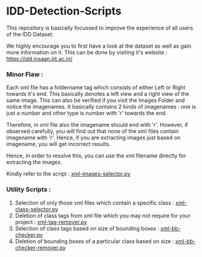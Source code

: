 # IDD-Detection-Scripts

This repository is basically focussed to improve the experience of all users of the IDD Dataset.

We highly encourage you to first have a look at the dataset as well as gain more information on it. 
This can be done by visiting it's website : https://idd.insaan.iiit.ac.in/ 

### Minor Flaw :

Each xml file has a foldername tag which consists of either Left or Right towards it's end. This basically denotes a left view and a right view of the same image.
This can also be verified if you visit the Images Folder and notice the imagenames. It basically contains 2 kinds of imagenames : one is just a number and other type is number with 'r' towards the end. 

Therefore, in xml file also the imagename should end with 'r'. However, if observed carefully, you will find out that none of the xml files contain imagename with 'r'. Hence, if you are extracting images just based on imagename, you will get incorrect results.

Hence, in order to resolve this, you can use the xml filename directly for extracting the images. 

Kindly refer to the script : 
[xml-images-selector.py](https://github.com/IDD-Detection/IDD-Detection-Scripts/blob/main/xml-images-selector.py)

### Utility Scripts :

1) Selection of only those xml files which contain a specific class : [xml-class-selector.py](https://github.com/IDD-Detection/IDD-Detection-Scripts/blob/main/xml-class-selector.py) 
2) Deletion of class tags from xml file which you may not require for your project : [xml-tag-remover.py](https://github.com/IDD-Detection/IDD-Detection-Scripts/blob/main/xml-tag-remover.py)
3) Selection of class tags based on size of bounding boxes : [xml-bb-checker.py](https://github.com/IDD-Detection/IDD-Detection-Scripts/blob/main/xml-bb-checker.py)
4) Deletion of bounding boxes of a particular class based on size : [xml-bb-checker-remover.py](https://github.com/IDD-Detection/IDD-Detection-Scripts/blob/main/xml-bb-checker-remover.py)


